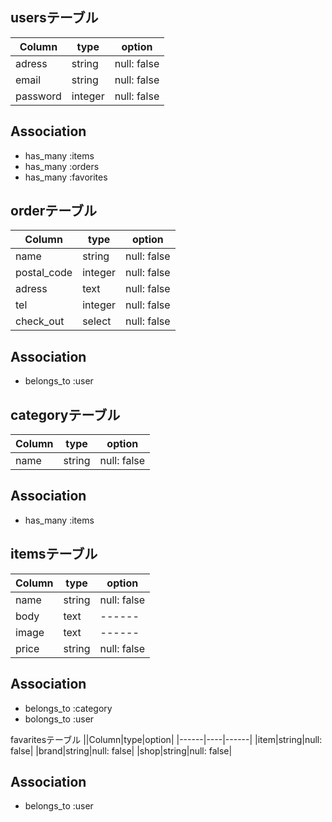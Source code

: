 ## usersテーブル

|Column|type|option|
|------|----|------|
|adress|string|null: false|
|email|string|null: false|
|password|integer|null: false|

## Association
- has_many :items
- has_many :orders
- has_many :favorites

## orderテーブル
|Column|type|option|
|------|----|------|
|name|string|null: false|
|postal_code|integer|null: false|
|adress|text|null: false|
|tel|integer|null: false|
|check_out|select|null: false|

## Association
- belongs_to :user


## categoryテーブル
|Column|type|option|
|------|----|------|
|name|string|null: false|

## Association
- has_many :items

## itemsテーブル
|Column|type|option|
|------|----|------|
|name|string|null: false|
|body|text|------|
|image|text|------|
|price|string|null: false|

## Association
- belongs_to :category
- bolongs_to :user

favaritesテーブル
||Column|type|option|
|------|----|------|
|item|string|null: false|
|brand|string|null: false|
|shop|string|null: false|

## Association
- belongs_to :user
